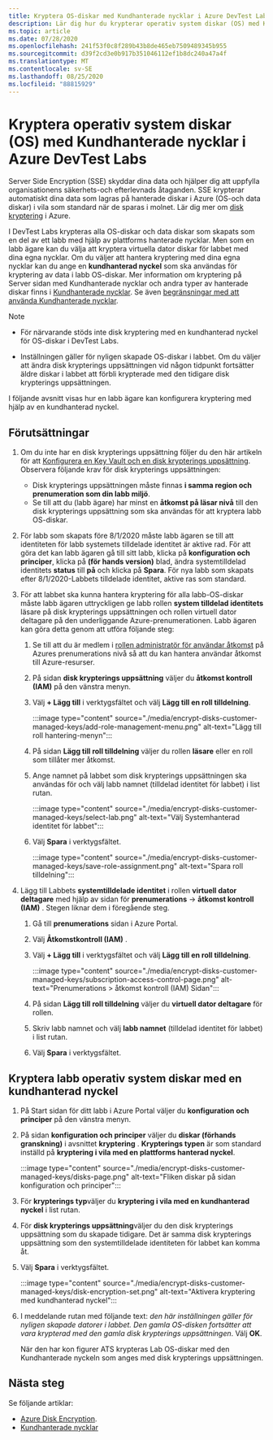 ```yaml
---
title: Kryptera OS-diskar med Kundhanterade nycklar i Azure DevTest Labs
description: Lär dig hur du krypterar operativ system diskar (OS) med Kundhanterade nycklar i Azure DevTest Labs.
ms.topic: article
ms.date: 07/28/2020
ms.openlocfilehash: 241f53f0c8f289b43b8de465eb7509489345b955
ms.sourcegitcommit: d39f2cd3e0b917b351046112ef1b8dc240a47a4f
ms.translationtype: MT
ms.contentlocale: sv-SE
ms.lasthandoff: 08/25/2020
ms.locfileid: "88815929"
---
```

# <a name="encrypt-operating-system-os-disks-using-customer-managed-keys-in-azure-devtest-labs"></a>Kryptera operativ system diskar (OS) med Kundhanterade nycklar i Azure DevTest Labs
Server Side Encryption (SSE) skyddar dina data och hjälper dig att uppfylla organisationens säkerhets-och efterlevnads åtaganden. SSE krypterar automatiskt dina data som lagras på hanterade diskar i Azure (OS-och data diskar) i vila som standard när de sparas i molnet. Lär dig mer om [disk kryptering](../virtual-machines/windows/disk-encryption.md) i Azure. 

I DevTest Labs krypteras alla OS-diskar och data diskar som skapats som en del av ett labb med hjälp av plattforms hanterade nycklar. Men som en labb ägare kan du välja att kryptera virtuella dator diskar för labbet med dina egna nycklar. Om du väljer att hantera kryptering med dina egna nycklar kan du ange en **kundhanterad nyckel** som ska användas för kryptering av data i labb OS-diskar. Mer information om kryptering på Server sidan med Kundhanterade nycklar och andra typer av hanterade diskar finns i [Kundhanterade nycklar](../virtual-machines/windows/disk-encryption.md#customer-managed-keys). Se även [begränsningar med att använda Kundhanterade nycklar](../virtual-machines/disks-enable-customer-managed-keys-portal.md#restrictions).


> [!NOTE]
> - För närvarande stöds inte disk kryptering med en kundhanterad nyckel för OS-diskar i DevTest Labs. 
> 
> - Inställningen gäller för nyligen skapade OS-diskar i labbet. Om du väljer att ändra disk krypterings uppsättningen vid någon tidpunkt fortsätter äldre diskar i labbet att förbli krypterade med den tidigare disk krypterings uppsättningen. 

I följande avsnitt visas hur en labb ägare kan konfigurera kryptering med hjälp av en kundhanterad nyckel.

## <a name="pre-requisites"></a>Förutsättningar

1. Om du inte har en disk krypterings uppsättning följer du den här artikeln för att [Konfigurera en Key Vault och en disk krypterings uppsättning](../virtual-machines/disks-enable-customer-managed-keys-portal.md). Observera följande krav för disk krypterings uppsättningen: 

    - Disk krypterings uppsättningen måste finnas **i samma region och prenumeration som din labb miljö**. 
    - Se till att du (labb ägare) har minst en **åtkomst på läsar nivå** till den disk krypterings uppsättning som ska användas för att kryptera labb OS-diskar. 
2. För labb som skapats före 8/1/2020 måste labb ägaren se till att identiteten för labb systemets tilldelade identitet är aktive rad. För att göra det kan labb ägaren gå till sitt labb, klicka på **konfiguration och principer**, klicka på **(för hands version)** blad, ändra systemtilldelad identitets **status** till **på** och klicka på **Spara**. För nya labb som skapats efter 8/1/2020-Labbets tilldelade identitet, aktive ras som standard. 
3. För att labbet ska kunna hantera kryptering för alla labb-OS-diskar måste labb ägaren uttryckligen ge labb rollen **system tilldelad identitets** läsare på disk krypterings uppsättningen och rollen virtuell dator deltagare på den underliggande Azure-prenumerationen. Labb ägaren kan göra detta genom att utföra följande steg:

   
    1. Se till att du är medlem i [rollen administratör för användar åtkomst](../role-based-access-control/built-in-roles.md#user-access-administrator) på Azures prenumerations nivå så att du kan hantera användar åtkomst till Azure-resurser. 
    1. På sidan **disk krypterings uppsättning** väljer du **åtkomst kontroll (IAM)** på den vänstra menyn. 
    1. Välj **+ Lägg till** i verktygsfältet och välj **Lägg till en roll tilldelning**.  

        :::image type="content" source="./media/encrypt-disks-customer-managed-keys/add-role-management-menu.png" alt-text="Lägg till roll hantering-menyn":::
    1. På sidan **Lägg till roll tilldelning** väljer du rollen **läsare** eller en roll som tillåter mer åtkomst. 
    1. Ange namnet på labbet som disk krypterings uppsättningen ska användas för och välj labb namnet (tilldelad identitet för labbet) i list rutan. 
    
        :::image type="content" source="./media/encrypt-disks-customer-managed-keys/select-lab.png" alt-text="Välj Systemhanterad identitet för labbet":::        
    1. Välj **Spara** i verktygsfältet. 

        :::image type="content" source="./media/encrypt-disks-customer-managed-keys/save-role-assignment.png" alt-text="Spara roll tilldelning":::
3. Lägg till Labbets **systemtilldelade identitet** i rollen **virtuell dator deltagare** med hjälp av sidan för **prenumerations**  ->  **åtkomst kontroll (IAM)** . Stegen liknar dem i föregående steg. 

    
    1. Gå till **prenumerations** sidan i Azure Portal. 
    1. Välj **Åtkomstkontroll (IAM)** . 
    1. Välj **+ Lägg till** i verktygsfältet och välj **Lägg till en roll tilldelning**. 
    
        :::image type="content" source="./media/encrypt-disks-customer-managed-keys/subscription-access-control-page.png" alt-text="Prenumerations > åtkomst kontroll (IAM) Sidan":::
    1. På sidan **Lägg till roll tilldelning** väljer du **virtuell dator deltagare** för rollen.
    1. Skriv labb namnet och välj **labb namnet** (tilldelad identitet för labbet) i list rutan. 
    1. Välj **Spara** i verktygsfältet. 

## <a name="encrypt-lab-os-disks-with-a-customer-managed-key"></a>Kryptera labb operativ system diskar med en kundhanterad nyckel 

1. På Start sidan för ditt labb i Azure Portal väljer du **konfiguration och principer** på den vänstra menyn. 
1. På sidan **konfiguration och principer** väljer du **diskar (förhands granskning)** i avsnittet **kryptering** . **Krypterings typen** är som standard inställd på **kryptering i vila med en plattforms hanterad nyckel**.

    :::image type="content" source="./media/encrypt-disks-customer-managed-keys/disks-page.png" alt-text="Fliken diskar på sidan konfiguration och principer":::
1. För **krypterings typ**väljer du **kryptering i vila med en kundhanterad nyckel** i list rutan. 
1. För **disk krypterings uppsättning**väljer du den disk krypterings uppsättning som du skapade tidigare. Det är samma disk krypterings uppsättning som den systemtilldelade identiteten för labbet kan komma åt.
1. Välj **Spara** i verktygsfältet. 

    :::image type="content" source="./media/encrypt-disks-customer-managed-keys/disk-encryption-set.png" alt-text="Aktivera kryptering med kundhanterad nyckel":::
1. I meddelande rutan med följande text: *den här inställningen gäller för nyligen skapade datorer i labbet. Den gamla OS-disken fortsätter att vara krypterad med den gamla disk krypterings uppsättningen*. Välj **OK**. 

    När den har kon figurer ATS krypteras Lab OS-diskar med den Kundhanterade nyckeln som anges med disk krypterings uppsättningen. 

## <a name="next-steps"></a>Nästa steg
Se följande artiklar: 

- [Azure Disk Encryption](../virtual-machines/windows/disk-encryption.md). 
- [Kundhanterade nycklar](../virtual-machines/windows/disk-encryption.md#customer-managed-keys) 
